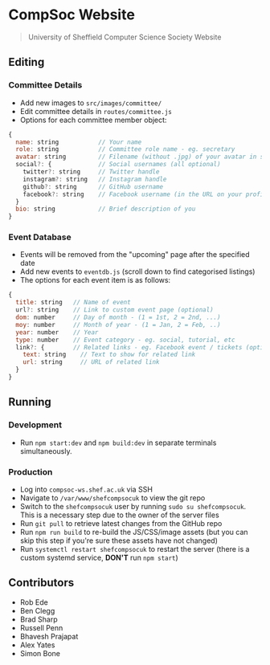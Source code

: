 # CompSoc Website

> University of Sheffield Computer Science Society Website

## Editing

### Committee Details

- Add new images to `src/images/committee/`
- Edit committee details in `routes/committee.js`
- Options for each committee member object:

```js
{
  name: string           // Your name
  role: string           // Committee role name - eg. secretary
  avatar: string         // Filename (without .jpg) of your avatar in src/images/committee. Set to `tbd` if no picture exists
  social?: {             // Social usernames (all optional)
    twitter?: string     // Twitter handle
    instagram?: string   // Instagram handle
    github?: string      // GitHub username
    facebook?: string    // Facebook username (in the URL on your profile page)
  }
  bio: string            // Brief description of you
}
```

### Event Database

- Events will be removed from the "upcoming" page after the specified date
- Add new events to `eventdb.js` (scroll down to find categorised listings)
- The options for each event item is as follows:

```js
{
  title: string   // Name of event
  url?: string    // Link to custom event page (optional)
  dom: number     // Day of month - (1 = 1st, 2 = 2nd, ...)
  moy: number     // Month of year - (1 = Jan, 2 = Feb, ..)
  year: number    // Year
  type: number    // Event category - eg. social, tutorial, etc
  link?: {        // Related links - eg. Facebook event / tickets (optional)
    text: string    // Text to show for related link
    url: string     // URL of related link
  }
}
```

## Running

### Development
- Run `npm start:dev` and `npm build:dev` in separate terminals simultaneously.

### Production
- Log into `compsoc-ws.shef.ac.uk` via SSH
- Navigate to `/var/www/shefcompsocuk` to view the git repo
- Switch to the `shefcompsocuk` user by running `sudo su shefcompsocuk`. This is a necessary step due to the owner of the server files
- Run `git pull` to retrieve latest changes from the GitHub repo
- Run `npm run build` to re-build the JS/CSS/image assets (but you can skip this step if you're sure these assets have not changed)
- Run `systemctl restart shefcompsocuk` to restart the server (there is a custom systemd service, **DON'T** run `npm start`)


## Contributors
- Rob Ede
- Ben Clegg
- Brad Sharp
- Russell Penn
- Bhavesh Prajapat
- Alex Yates
- Simon Bone
